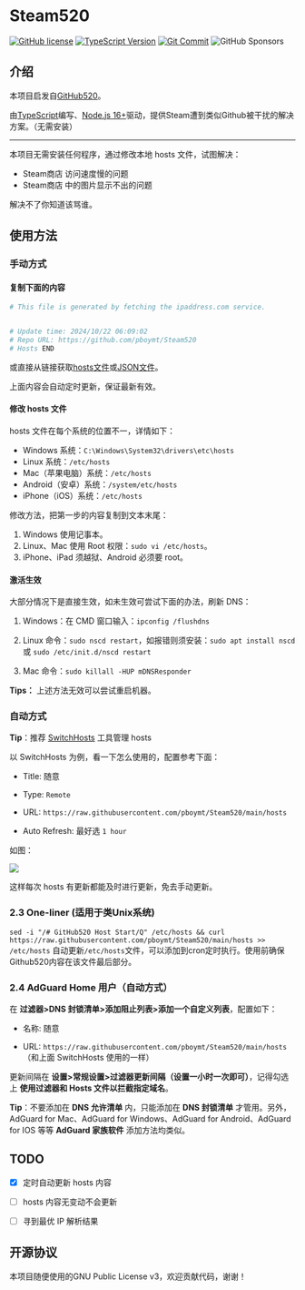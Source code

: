 # Steam520

[![GitHub license](https://img.shields.io/badge/license-GPLv3-blue?style=flat-square)](https://www.gnu.org/licenses/gpl-3.0)
[![TypeScript Version](https://img.shields.io/github/package-json/dependency-version/pboymt/Steam520/dev/typescript?style=flat-square)](https://typescriptlang.org)
[![Git Commit](https://img.shields.io/github/last-commit/pboymt/Steam520?style=flat-square)](https://github.com/pboymt/Steam520)
![GitHub Sponsors](https://img.shields.io/github/sponsors/pboymt?style=flat-square)

## 介绍

本项目启发自[GitHub520](https://github.com/521xueweihan/GitHub520)。

由[TypeScript](https://typescriptlang.org)编写、[Node.js 16+](https://nodejs.org)驱动，提供Steam遭到类似Github被干扰的解决方案。（无需安装）

---

本项目无需安装任何程序，通过修改本地 hosts 文件，试图解决：

- Steam商店 访问速度慢的问题
- Steam商店 中的图片显示不出的问题

解决不了你知道该骂谁。

## 使用方法

### 手动方式

#### 复制下面的内容
```bash
# This file is generated by fetching the ipaddress.com service.


# Update time: 2024/10/22 06:09:02
# Repo URL: https://github.com/pboymt/Steam520
# Hosts END

```

或直接从链接获取[hosts文件](https://raw.githubusercontent.com/pboymt/Steam520/main/hosts)或[JSON文件](https://raw.githubusercontent.com/pboymt/Steam520/main/hosts)。

上面内容会自动定时更新，保证最新有效。

#### 修改 hosts 文件

hosts 文件在每个系统的位置不一，详情如下：

- Windows 系统：`C:\Windows\System32\drivers\etc\hosts`
- Linux 系统：`/etc/hosts`
- Mac（苹果电脑）系统：`/etc/hosts`
- Android（安卓）系统：`/system/etc/hosts`
- iPhone（iOS）系统：`/etc/hosts`

修改方法，把第一步的内容复制到文本末尾：

1. Windows 使用记事本。
2. Linux、Mac 使用 Root 权限：`sudo vi /etc/hosts`。
3. iPhone、iPad 须越狱、Android 必须要 root。

#### 激活生效
大部分情况下是直接生效，如未生效可尝试下面的办法，刷新 DNS：

1. Windows：在 CMD 窗口输入：`ipconfig /flushdns`

2. Linux 命令：`sudo nscd restart`，如报错则须安装：`sudo apt install nscd` 或 `sudo /etc/init.d/nscd restart`

3. Mac 命令：`sudo killall -HUP mDNSResponder`

**Tips：** 上述方法无效可以尝试重启机器。

### 自动方式

**Tip**：推荐 [SwitchHosts](https://github.com/oldj/SwitchHosts) 工具管理 hosts

以 SwitchHosts 为例，看一下怎么使用的，配置参考下面：

- Title: 随意

- Type: `Remote`

- URL: `https://raw.githubusercontent.com/pboymt/Steam520/main/hosts`

- Auto Refresh: 最好选 `1 hour`

如图：

![](./img/switch-hosts.png)

这样每次 hosts 有更新都能及时进行更新，免去手动更新。

### 2.3 One-liner (适用于类Unix系统)

`sed -i "/# GitHub520 Host Start/Q" /etc/hosts && curl https://raw.githubusercontent.com/pboymt/Steam520/main/hosts >> /etc/hosts`
自动更新`/etc/hosts`文件，可以添加到cron定时执行。使用前确保Github520内容在该文件最后部分。

### 2.4 AdGuard Home 用户（自动方式）

在 **过滤器>DNS 封锁清单>添加阻止列表>添加一个自定义列表**，配置如下：

- 名称: 随意

- URL: `https://raw.githubusercontent.com/pboymt/Steam520/main/hosts`（和上面 SwitchHosts 使用的一样）

更新间隔在 **设置>常规设置>过滤器更新间隔（设置一小时一次即可）**，记得勾选上 **使用过滤器和 Hosts 文件以拦截指定域名**。

**Tip**：不要添加在 **DNS 允许清单** 内，只能添加在 **DNS 封锁清单** 才管用。另外，AdGuard for Mac、AdGuard for Windows、AdGuard for Android、AdGuard for IOS 等等 **AdGuard 家族软件** 添加方法均类似。

## TODO
- [x] 定时自动更新 hosts 内容
- [ ] hosts 内容无变动不会更新
- [ ] 寻到最优 IP 解析结果


## 开源协议

本项目随便使用的GNU Public License v3，欢迎贡献代码，谢谢！

